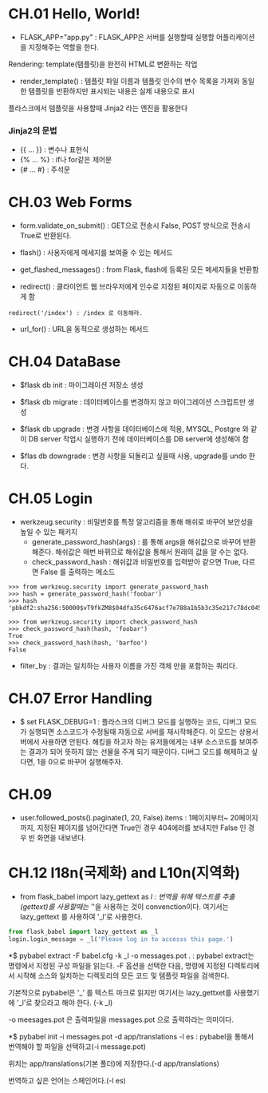 # CH.01 Hello, World!

* FLASK_APP="app.py" : FLASK_APP은 서버를 실행할때 실행할 어플리케이션을 지정해주는 역할을 한다. 

Rendering: template(탬플릿)을 완전히 HTML로 변환하는 작업

* render_template() : 템플릿 파일 이름과 템플릿 인수의 변수 목록을 가져와 동일한 템플릿을 반환하지만 표시되는 내용은 실제 내용으로 표시

플라스크에서 템플릿을 사용할때 Jinja2 라는 엔진을 활용한다

### Jinja2의 문법

* {{ ... }} : 변수나 표현식
* {% ... %} : if나 for같은 제어문
* {# ... #} : 주석문 


# CH.03 Web Forms

* form.validate_on_submit() : GET으로 전송시 False, POST 방식으로 전송시 True로 반환된다.

* flash() : 사용자에게 메세지를 보여줄 수 있는 메서드

* get_flashed_messages() : from Flask, flash에 등록된 모든 메세지들을 반환함

* redirect() : 클라이언트 웹 브라우저에게 인수로 지정된 페이지로 자동으로 이동하게 함

```
redirect('/index') : /index 로 이동해라.
```

* url_for() : URL을 동적으로 생성하는 메서드

# CH.04 DataBase

* $flask db init : 마이그레이션 저장소 생성

* $flask db migrate : 데이터베이스를 변경하지 않고 마이그레이션 스크립트만 생성

* $flask db upgrade : 변경 사항을 데이터베이스에 적용, MYSQL, Postgre 와 같이 DB server 작업시 실행하기 전에 데이터베이스를 DB server에 생성해야 함

* $flas db downgrade : 변경 사항을 되돌리고 싶을때 사용, upgrade를 undo 한다.


# CH.05 Login

* werkzeug.security : 비밀번호를 특정 알고리즘을 통해 해쉬로 바꾸어 보안성을 높일 수 있는 패키지
  * generate_password_hash(args) : 를 통해 args을 해쉬값으로 바꾸어 반환해준다. 해쉬값은 매번 바뀌므로 해쉬값을 통해서 원래의 값을 알 수는 없다.
  * check_password_hash : 해쉬값과 비밀번호를 입력받아 같으면 True, 다르면 False 를 출력하는 메소드
```
>>> from werkzeug.security import generate_password_hash
>>> hash = generate_password_hash('foobar')
>>> hash
'pbkdf2:sha256:50000$vT9fkZM8$04dfa35c6476acf7e788a1b5b3c35e217c78dc04539d295f011f01f18cd2175f'
```
```
>>> from werkzeug.security import check_password_hash
>>> check_password_hash(hash, 'foobar')
True
>>> check_password_hash(hash, 'barfoo')
False
```

* filter_by : 결과는 일치하는 사용자 이름을 가진 객체 만을 포함하는 쿼리다.


# CH.07 Error Handling

* $ set FLASK_DEBUG=1 : 플라스크의 디버그 모드를 실행하는 코드, 디버그 모드가 실행되면 소스코드가 수정될때 자동으로 서버를 재시작해준다. 이 모드는
상용서버에서 사용하면 안된다. 해킹을 하고자 하는 유저들에게는 내부 소스코드를 보여주는 결과가 되어 뜻하지 않는 선물을 주게 되기 때문이다.
디버그 모드를 해제하고 싶다면, 1을 0으로 바꾸어 실행해주자.

# CH.09 

* user.followed_posts().paginate(1, 20, False).items : 1페이지부터~ 20페이지까지, 지정된 페이지를 넘어간다면
True인 경우 404에러를 보내지만 False 인 경우 빈 화면을 내보낸다.

# CH.12 I18n(국제화) and L10n(지역화)

* from flask_babel import lazy_gettext as _l : 번역을 위해 텍스트를 추출(gettext)를 사용할때는 '_'을 사용하는 것이 convenction이다. 여기서는 lazy_gettext 를 사용하여 '_l'로 사용한다.

```python
from flask_babel import lazy_gettext as _l
login.login_message = _l('Please log in to accesss this page.')
```

*$ pybabel extract -F babel.cfg -k _l -o messages.pot . : pybabel extract는 명령에서 지정된 구성 파일을 읽는다. -F 옵션을 선택한 다음,
명령에 지정된 디렉토리에서 시작해 소스와 일치하는 디렉토리의 모든 코드 및 템플릿 파일을 검색한다. 

기본적으로 pybabel은 '_' 를 텍스트 마크로 읽지만 여기서는 lazy_gettxet를 사용했기에 '_l'로 찾으라고 해야 한다. (-k _l)

-o meesages.pot 은 출력파일을 messages.pot 으로 출력하라는 의미이다.


*$ pybabel init -i messages.pot -d app/translations -l es : pybabel을 통해서 번역해야 할 파일을 선택하고(-i message.pot)

위치는 app/translations(기본 폴더)에 저장한다.(-d app/translations)

번역하고 싶은 언어는 스페인어다.(-l es)


